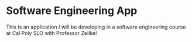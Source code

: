 # Software Engineering App
This is an application I will be developing in a software engineering course at Cal Poly SLO with Professor Zeilke!
